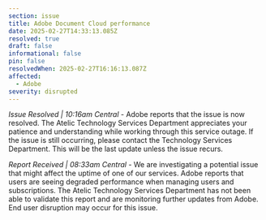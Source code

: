 ```yaml
---
section: issue
title: Adobe Document Cloud performance
date: 2025-02-27T14:33:13.085Z
resolved: true
draft: false
informational: false
pin: false
resolvedWhen: 2025-02-27T16:16:13.087Z
affected:
  - Adobe
severity: disrupted
---
```

*Issue Resolved | 10:16am Central* - Adobe reports that the issue is now resolved. The Atelic Technology Services Department appreciates your patience and understanding while working through this service outage. If the issue is still occurring, please contact the Technology Services Department. This will be the last update unless the issue recurs.

*Report Received | 08:33am Central* - We are investigating a potential issue that might affect the uptime of one of our services. Adobe reports that users are seeing degraded performance when managing users and subscriptions. The Atelic Technology Services Department has not been able to validate this report and are monitoring further updates from Adobe. End user disruption may occur for this issue.